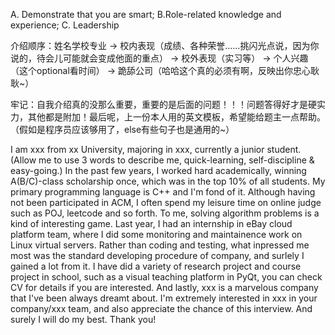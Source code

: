A. Demonstrate that you are smart;
B.Role-related knowledge and experience; 
C. Leadership


介绍顺序：姓名学校专业 -> 校内表现（成绩、各种荣誉……挑闪光点说，因为你说的，待会儿可能就会变成他面的重点） -> 校外表现（实习等） -> 个人兴趣（这个optional看时间） -> 跪舔公司（哈哈这个真的必须有啊，反映出你忠心耿耿~）




牢记：自我介绍真的没那么重要，重要的是后面的问题！！！问题答得好才是硬实力，其他都是附加！最后呢，上一份本人用的英文模板，希望能给题主一点帮助。（假如是程序员应该够用了，else有些句子也是通用的~）

I am xxx from xx University, majoring in xxx, currently a junior student. (Allow me to use 3 words to describe me, quick-learning, self-discipline & easy-going.) In the past few years, I worked hard academically, winning A(B/C)-class scholarship once, which was in the top 10% of all students. 
My primary programming language is C++ and I'm fond of it. 
Although having not been participated in ACM, I often spend my leisure time on online judge such as POJ, leetcode and so forth. 
To me, solving algorithm problems is a kind of interesting game. Last year, I had an internship in eBay cloud platform team, where I did some monitoring and maintainence work on Linux virtual servers. Rather than coding and testing, what inpressed me most was the standard developing procedure of company, and surlely I gained a lot from it. I have did a variety of research project and course project in school, such as a visual teaching platform in PyQt, you can check CV for details if you are interested. And lastly, xxx is a marvelous company that I've been always dreamt about. I'm extremely interested in xxx in your company/xxx team, and also appreciate the chance of this interview. And surely I will do my best. Thank you!
